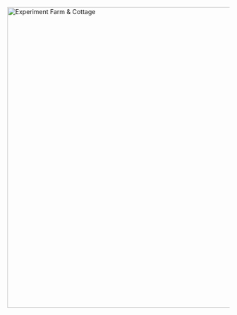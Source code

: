 <a data-flickr-embed="true"  href="https://www.flickr.com/photos/142090834@N03/albums/72157668004577160" title="Experiment Farm &amp; Cottage"><img src="https://c3.staticflickr.com/8/7370/27153698946_e8f797f782_c.jpg" width="1024" height="683" alt="Experiment Farm &amp; Cottage"></a><script async src="//embedr.flickr.com/assets/client-code.js" charset="utf-8"></script>
